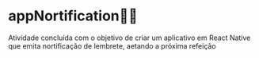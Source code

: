 # appNortification📱🔔
Atividade concluída com o objetivo de criar um aplicativo em React Native que emita nortificação de lembrete, aetando a próxima refeição
